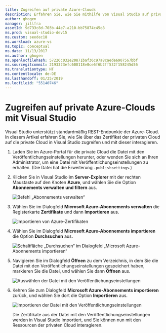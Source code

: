 ```yaml
---
title: Zugreifen auf private Azure-Clouds
description: Erfahren Sie, wie Sie mithilfe von Visual Studio auf private Cloudressourcen zugreifen.
author: ghogen
manager: jillfra
assetId: 9d733c8d-703b-44e7-a210-bb75874c45c8
ms.prod: visual-studio-dev15
ms.custom: seodec18
ms.workload: azure-vs
ms.topic: conceptual
ms.date: 11/13/2017
ms.author: ghogen
ms.openlocfilehash: 57226c032e20871baf36c97a8caede6907567bbf
ms.sourcegitcommit: 2193323efc608118e0ce6f6b2ff532f158245d56
ms.translationtype: HT
ms.contentlocale: de-DE
ms.lasthandoff: 01/25/2019
ms.locfileid: "55140746"
---
```

# <a name="accessing-private-azure-clouds-with-visual-studio"></a>Zugreifen auf private Azure-Clouds mit Visual Studio

Visual Studio unterstützt standardmäßig REST-Endpunkte der Azure-Cloud. In diesem Artikel erfahren Sie, wie Sie über das Zertifikat der privaten Cloud auf die private Cloud in Visual Studio zugreifen und mit dieser interagieren.

1. Laden Sie im Azure-Portal für die private Cloud die Datei mit den Veröffentlichungseinstellungen herunter, oder wenden Sie sich an Ihren Administrator, um eine Datei mit Veröffentlichungseinstellungen zu erhalten. (Die Datei hat die Erweiterung `.publishsettings`.)

1. Klicken Sie in Visual Studio im **Server-Explorer** mit der rechten Maustaste auf den Knoten **Azure**, und wählen Sie die Option **Abonnements verwalten und filtern** aus.

    ![Befehl „Abonnements verwalten“](./media/vs-azure-tools-access-private-azure-clouds-with-visual-studio/IC790778.png)

1. Wählen Sie im Dialogfeld **Microsoft Azure-Abonnements verwalten** die Registerkarte **Zertifikate** und dann **Importieren** aus.

    ![Importieren von Azure-Zertifikaten](./media/vs-azure-tools-access-private-azure-clouds-with-visual-studio/IC790779.png)

1. Wählen Sie im Dialogfeld **Microsoft Azure-Abonnements importieren** die Option **Durchsuchen** aus.

    ![Schaltfläche „Durchsuchen“ im Dialogfeld „Microsoft Azure-Abonnements importieren“](./media/vs-azure-tools-access-private-azure-clouds-with-visual-studio/browse-button.png)

1. Navigieren Sie im Dialogfeld **Öffnen** zu dem Verzeichnis, in dem Sie die Datei mit den Veröffentlichungseinstellungen gespeichert haben, markieren Sie die Datei, und wählen Sie dann **Öffnen** aus.

    ![Auswählen der Datei mit den Veröffentlichungseinstellungen](./media/vs-azure-tools-access-private-azure-clouds-with-visual-studio/select-publish-settings-file.png)

1. Kehren Sie zum Dialogfeld **Microsoft Azure-Abonnements importieren** zurück, und wählen Sie dort die Option **Importieren** aus.

    ![Importieren der Datei mit den Veröffentlichungseinstellungen](./media/vs-azure-tools-access-private-azure-clouds-with-visual-studio/IC790780.png)

    Die Zertifikate aus der Datei mit den Veröffentlichungseinstellungen werden in Visual Studio importiert, und Sie können nun mit den Ressourcen der privaten Cloud interagieren.
